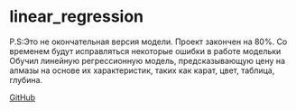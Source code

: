 # linear_regression

P.S:Это не окончательная версия модели. Проект закончен на 80%. Со временем будут исправляться некоторые ошибки в работе модельки
Обучил линейную регрессионную модель, предсказывающую цену на алмазы на основе их характеристик, таких как карат, цвет, таблица, глубина.




[GitHub](https://drive.google.com/drive/folders/17v9anrRTJFjU0WYnbmJnhenC6v8szj8G?usp=drive_link "ссылка на данные")

